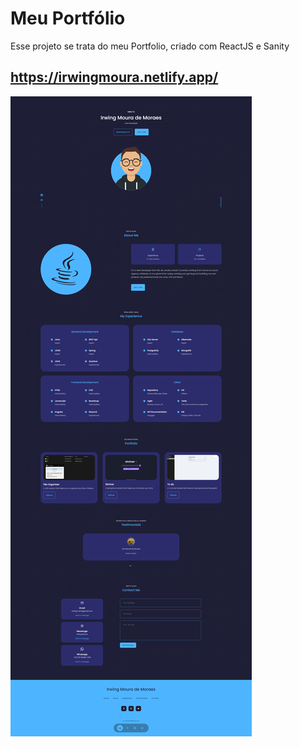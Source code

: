 # Meu Portfólio
Esse projeto se trata do meu Portfolio, criado com ReactJS e Sanity

## https://irwingmoura.netlify.app/

![interface](https://raw.githubusercontent.com/irwing-moura/my-portfolio/main/irwing-moura-portfolio.png)
